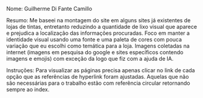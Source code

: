 Nome: Guilherme Di Fante Camillo

Resumo: Me baseei na montagem do site em alguns sites já existentes de lojas de tintas, entretanto reduzindo a quantidade de lixo visual que aparece e prejudica a localização das informações procuradas. Foco em manter a identidade visual usando uma fonte e uma paleta de cores com pouca variação que eu escolhi como temática para a loja. Imagens coletadas na internet (imagens em pesquisa do google e sites específicos contendo imagens e emojis) com exceção da logo que fiz com a ajuda de IA.

Instruções: Para visualizar as páginas precisa apenas clicar no link de cada opção que as referências de hyperlink foram ajustadas. Aquelas que não são necessárias para o trabalho estão com referência circular retornando sempre ao index.